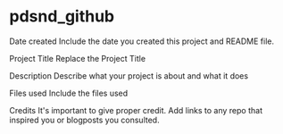 # pdsnd_github
Date created
Include the date you created this project and README file.

Project Title
Replace the Project Title

Description
Describe what your project is about and what it does

Files used
Include the files used

Credits
It's important to give proper credit. Add links to any repo that inspired you or blogposts you consulted.